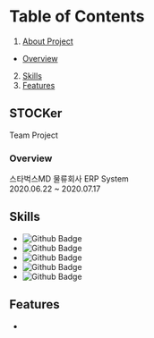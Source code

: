 # Table of Contents
1. [About Project](#STOCKer)
  - [Overview](#Overview)
2. [Skills](#Skills)
4. [Features](#Features)




## STOCKer
Team Project




### Overview
스타벅스MD 물류회사 ERP System   
2020.06.22 ~ 2020.07.17





## Skills
* ![Github Badge](https://img.shields.io/badge/-JAVA-red)
* ![Github Badge](https://img.shields.io/badge/-JSP/Servlet-brightgreen)
* ![Github Badge](https://img.shields.io/badge/-Javascript-yellow)
* ![Github Badge](https://img.shields.io/badge/-Oracle-327da8)
* ![Github Badge](https://shields.io/badge/-HTML/CSS-ff69b4)





## Features
* 
